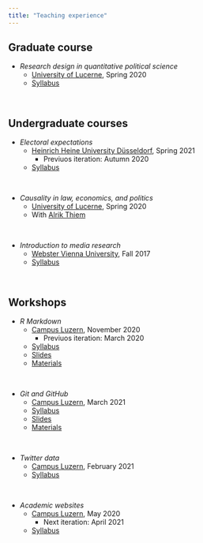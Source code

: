 ```yaml
---
title: "Teaching experience"
---
```


## Graduate course

* *Research design in quantitative political science*
    - <a href="https://www.unilu.ch/en/" target="_blank">University of Lucerne</a>, Spring 2020
    - <a href="https://resulumit.com/syllabi/20spring_rd.pdf" target="_blank">Syllabus</a>

<br>

## Undergraduate courses

* *Electoral expectations*
    - <a href="https://www.hhu.de/en/" target="_blank">Heinrich Heine University Düsseldorf</a>, Spring 2021     
        - Previuos iteration: Autumn 2020
    - <a href="https://resulumit.com/syllabi/21spring_ee.pdf" target="_blank">Syllabus</a>

<br>

* *Causality in law, economics, and politics*
    - <a href="https://www.unilu.ch/en/" target="_blank">University of Lucerne</a>, Spring 2020
    - With <a href="http://www.alrik-thiem.net/" target="_blank">Alrik Thiem</a>

<br>

* *Introduction to media research*
    - <a href="http://webster.ac.at" target="_blank">Webster Vienna University</a>, Fall 2017
    - <a href="https://resulumit.com/syllabi/17fall_rm.pdf" target="_blank">Syllabus</a>

<br>

## Workshops

* *R Markdown*
    - <a href="https://www.campus-luzern.ch/" target="_blank">Campus Luzern</a>, November 2020
        - Previuos iteration: March 2020
    - <a href="https://resulumit.com/syllabi/20autumn_rmd.pdf" target="_blank">Syllabus</a>
    - <a href="https://resulumit.com/teaching/rmd_workshop.html" target="_blank">Slides</a>
    - <a href="https://github.com/resulumit/rmd_workshop" target="_blank">Materials</a>

<br>

* *Git and GitHub*
    - <a href="https://www.campus-luzern.ch/" target="_blank">Campus Luzern</a>, March 2021
    - <a href="https://resulumit.com/syllabi/21spring_git.pdf" target="_blank">Syllabus</a>
    - <a href="https://resulumit.com/teaching/git_workshop.html" target="_blank">Slides</a>
    - <a href="https://github.com/resulumit/git_workshop" target="_blank">Materials</a>
    
<br>    

* *Twitter data*
    - <a href="https://www.campus-luzern.ch/" target="_blank">Campus Luzern</a>, February 2021
    - <a href="https://resulumit.com/syllabi/21spring_twtr.pdf" target="_blank">Syllabus</a>
    
<br>

* *Academic websites*
    - <a href="https://www.campus-luzern.ch/" target="_blank">Campus Luzern</a>, May 2020
        - Next iteration: April 2021
    - <a href="https://resulumit.com/syllabi/20spring_rbd.pdf" target="_blank">Syllabus</a>